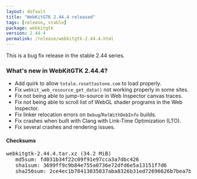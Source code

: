 ```yaml
---
layout: default
title: "WebKitGTK 2.44.4 released"
tags: [release, stable]
package: webkitgtk
version: 2.44.4
permalink: /release/webkitgtk-2.44.4.html
---
```


This is a bug fix release in the stable 2.44 series.

### What's new in WebKitGTK 2.44.4?

- Add quirk to allow `totale.rosettastone.com` to load properly.
- Fix `webkit_web_resource_get_data()` not working properly in some sites.
- Fix not being able to jump-to-source in Web Inspector canvas traces.
- Fix not being able to scroll list of WebGL shader programs in the
  Web Inspector.
- Fix linker relocation errors on `Debug`/`RelWithDebInfo` builds.
- Fix crashes when built with Clang with Link-Time Optimization (LTO).
- Fix several crashes and rendering issues.

#### Checksums

<pre>
webkitgtk-2.44.4.tar.xz (34.2 MiB)
   md5sum: fd031b34f22c09f91e97cca3a7dbc426
   sha1sum: 3699ff9c9b84e755a0736e72dfd6e5a13151f7d6
   sha256sum: 2ce4ec1b78413035037aba8326b31ed72696626b7bea7bace5e46ac0d8cbe796
</pre>
